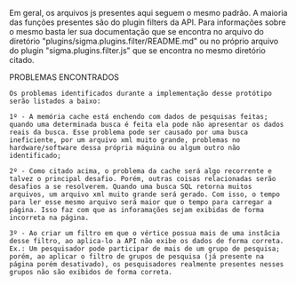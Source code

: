 Em geral, os arquivos js presentes aqui seguem o mesmo padrão. A maioria das funções presentes são do plugin filters da API. Para informações sobre o mesmo  basta ler sua documentação que se encontra no arquivo do diretório "plugins/sigma.plugins.filter/README.md" ou no próprio arquivo do plugin "sigma.plugins.filter.js" que se encontra no mesmo diretório citado.


PROBLEMAS ENCONTRADOS

	Os problemas identificados durante a implementação desse protótipo serão listados a baixo:

	1º - A memória cache está enchendo com dados de pesquisas feitas; quando uma determinada busca é feita ela pode não apresentar os dados reais da busca. Esse problema pode ser causado por uma busca ineficiente, por um arquivo xml muito grande, problemas no hardware/software dessa própria máquina ou algum outro não identificado;

	2º - Como citado acima, o problema da cache será algo recorrente e talvez o principal desafio. Porém, outras coisas relacionadas serão desafios a se resolverem. Quando uma busca SQL retorna muitos arquivos, um arquivo xml muito grande será gerado. Com isso, o tempo para ler esse mesmo arquivo será maior que o tempo para carregar a página. Isso faz com que as inforamações sejam exibidas de forma incorreta na página.

	3º - Ao criar um filtro em que o vértice possua mais de uma instâcia desse filtro, ao aplica-lo a API não exibe os dados de forma correta.
	Ex.: Um pesquisador pode participar de mais de um grupo de pesquisa; porém, ao aplicar o filtro de grupos de pesquisa (já presente na página porém desativado), os pesquisadores realmente presentes nesses grupos não são exibidos de forma correta.